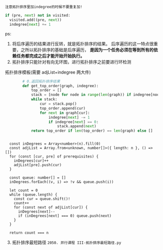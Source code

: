 `注意拓扑排序里加indegree的时候不要重复加!`

```Python
if (pre, next) not in visited:
  visited.add((pre, next))
  indegree[next] += 1
```

ps:

1. 将后序遍历的结果进行反转，就是拓扑排序的结果。
   后序遍历的这一特点很重要，之所以拓扑排序的基础是后序遍历，
   **是因为一个任务必须在等到所有的依赖任务都完成之后才能开始开始执行。**
2. 拓扑排序只能针对有向无环图，进行拓扑排序之前要进行环检测

拓扑排序模板(需要 adjList+indegree 两大件)

```Python
        # 0.返回拓扑排序结果
        def get_top_order(graph, indegree):
            top_order = []
            stack = [node for node in range(len(graph)) if indegree[node] == 0]
            while stack:
                cur = stack.pop()
                top_order.append(cur)
                for next in graph[cur]:
                    indegree[next] -= 1
                    if indegree[next] == 0:
                        stack.append(next)
            return top_order if len(top_order) == len(graph) else []

```

```JS

  const inDegrees = Array<number>(n).fill(0)
  const adjList = Array.from<unknown, number[]>({ length: n }, () => [])
  for (const [cur, pre] of prerequisites) {
    inDegrees[cur]++
    adjList[pre].push(cur)
  }

  const queue: number[] = []
  inDegrees.forEach((v, i) => !v && queue.push(i))

  let count = 0
  while (queue.length) {
    const cur = queue.shift()!
    count++
    for (const next of adjList[cur]) {
      inDegrees[next]--
      if (inDegrees[next] === 0) queue.push(next)
    }
  }

  return count === n
```

3. 拓扑排序最短路径
   `2050. 并行课程 III-拓扑排序最短路径.py`
